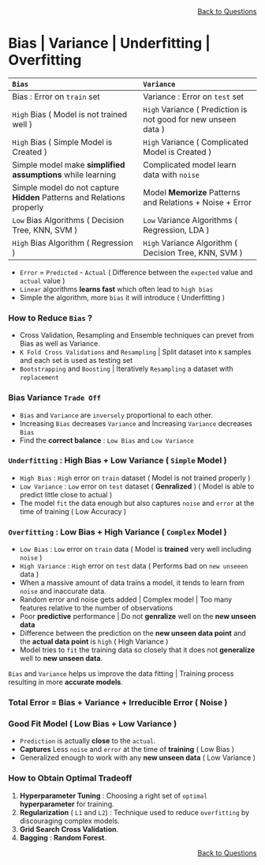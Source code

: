 <p align='right'><a align="right" href="https://github.com/KIRANKUMAR7296/Library/blob/main/Interview.md">Back to Questions</a></p>

# Bias | Variance | Underfitting | Overfitting

`Bias` | `Variance`
:--- | :---
Bias : Error on `train` set | Variance : Error on `test` set
`High` Bias ( Model is not trained well ) | `High` Variance ( Prediction is not good for new unseen data )
`High` Bias ( Simple Model is Created ) | `High` Variance ( Complicated Model is Created )
Simple model make **simplified assumptions** while learning | Complicated model learn data with `noise`
Simple model do not capture **Hidden** Patterns and Relations properly | Model **Memorize** Patterns and Relations + Noise + Error
`Low` Bias Algorithms ( Decision Tree, KNN, SVM ) | `Low` Variance Algorithms ( Regression, LDA )
`High` Bias Algorithm ( Regression ) | `High` Variance Algorithm ( Decision Tree, KNN, SVM ) 

- `Error` = `Predicted` - `Actual` ( Difference between the `expected` value and `actual` value )
- `Linear` algorithms **learns fast** which often lead to `high bias`
- Simple the algorithm, more `bias` it will introduce ( Underfitting )

### How to Reduce `Bias` ?
- Cross Validation, Resampling and Ensemble techniques can prevet from Bias as well as Variance.
- `K Fold Cross Validations` and `Resampling` | Split dataset into `K` samples and each set is used as testing set
- `Bootstrapping` and `Boosting` | Iteratively `Resampling` a dataset with `replacement`

### Bias Variance `Trade Off`

- `Bias` and `Variance` are `inversely` proportional to each other.
- Increasing `Bias` decreases `Variance` and Increasing `Variance` decreases `Bias`
- Find the **correct balance** : `Low Bias` and `Low Variance`

### `Underfitting` : High Bias + Low Variance ( `Simple` Model )
- `High Bias` : `High` error on `train` dataset ( Model is not trained properly )
- `Low Variance` : `Low` error on `test` dataset ( **Genralized** ) ( Model is able to predict little close to actual )
- The model `fit` the data enough but also captures `noise` and `error` at the time of training ( Low Accuracy )

### `Overfitting` : Low Bias + High Variance ( `Complex` Model )
- `Low Bias` : `Low` error on `train` data ( Model is **trained** very well including `noise` )
- `High Variance` : `High` error on `test` data ( Performs bad on `new unseeen` data )
- When a massive amount of data trains a model, it tends to learn from `noise` and inaccurate data.
- Random error and noise gets added | Complex model | Too many features relative to the number of observations
- Poor **predictive** performance | Do not **genralize** well on the **new unseen data**
- Difference between the prediction on the **new unseen data point** and the **actual data point** is `high` ( High Variance )
- Model tries to `fit` the training data so closely that it does not **generalize** well to **new unseen data**.

`Bias` and `Variance` helps us improve the data fitting | Training process resulting in more **accurate models**.

### Total Error = Bias + Variance + Irreducible Error ( Noise )

### Good Fit Model ( Low Bias + Low Variance )
- `Prediction` is actually **close** to the `actual`.
- **Captures** Less `noise` and `error` at the time of **training** ( Low Bias )
- Generalized enough to work with any **new unseen data** ( Low Variance ) 

### How to Obtain Optimal Tradeoff
1. **Hyperparameter Tuning** : Choosing a right set of `optimal` **hyperparameter** for training.
2. **Regularization** ( `L1` and `L2`) : Technique used to reduce `overfitting` by discouraging  complex models.
3. **Grid Search Cross Validation**.
4. **Bagging** : **Random Forest**.

<p align='right'><a align="right" href="https://github.com/KIRANKUMAR7296/Library/blob/main/Interview.md">Back to Questions</a></p>
